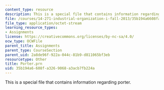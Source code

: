 ```yaml
---
content_type: resource
description: This is a special file that contains information regarding porter.
file: /courses/14-271-industrial-organization-i-fall-2013/35b194a6608fa3269068a3acb7fb224a_Porter.prn
file_type: application/octet-stream
learning_resource_types:
- Assignments
license: https://creativecommons.org/licenses/by-nc-sa/4.0/
ocw_type: OCWFile
parent_title: Assignments
parent_type: CourseSection
parent_uid: 2a8de96f-922a-044c-81b9-d811065bf3eb
resourcetype: Other
title: Porter.prn
uid: 35b194a6-608f-a326-9068-a3acb7fb224a
---
```

This is a special file that contains information regarding porter.